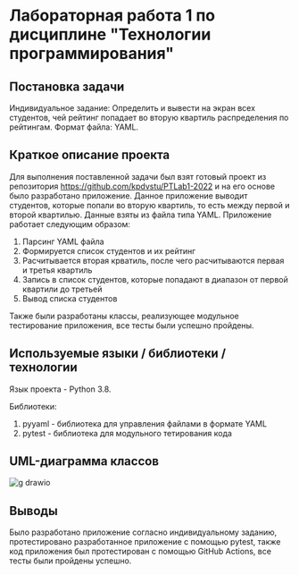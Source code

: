 # Лабораторная работа 1 по дисциплине "Технологии программирования"
## Постановка задачи
Индивидуальное задание: Определить и вывести на экран всех студентов, чей
рейтинг попадает во вторую квартиль распределения по
рейтингам.
Формат файла: YAML.
## Краткое описание проекта
Для выполнения поставленной задачи был взят готовый проект из репозитория https://github.com/kpdvstu/PTLab1-2022 и на его основе было разработано приложение. Данное приложение выводит студентов, которые попали во вторую квартиль, то есть между первой и второй квартилью. Данные взяты из файла типа YAML. 
Приложение работает следующим образом:
1. Парсинг YAML файла
2. Формируется список студентов и их рейтинг
3. Расчитывается вторая крватиль, после чего расчитываются первая и третья квартиль
4. Запись в список студентов, которые попадают в диапазон от первой квартили до третьей
5. Вывод списка студентов

Также были разработаны классы, реализующее модульное тестирование приложения, все тесты были успешно пройдены.
## Используемые языки / библиотеки / технологии
Язык проекта - Python 3.8.

Библиотеки:
1. pyyaml - библиотека для управления файлами в формате YAML
2. pytest - библиотека для модульного тетирования кода
## UML-диаграмма классов
![g drawio](https://user-images.githubusercontent.com/63637122/193792438-f5b42f82-35ea-41f0-8260-d964f8e8c74d.png)

## Выводы
Было разработано приложение согласно индивидуальному заданию, протестировано разработанное приложение с помощью pytest, также код приложения был протестирован с помощью GitHub Actions, все тесты были пройдены успешно.
